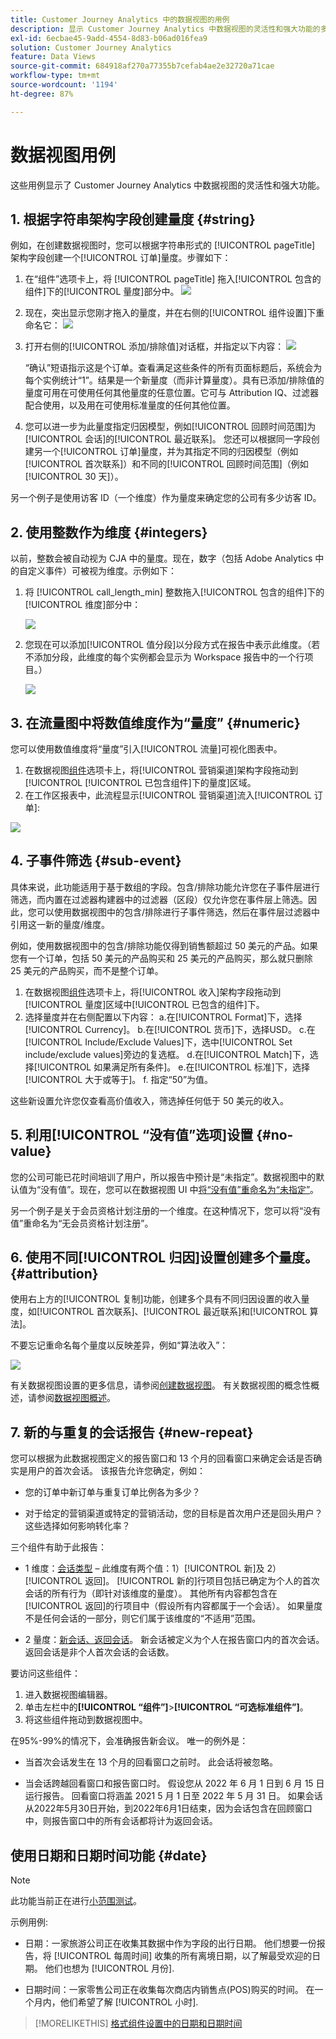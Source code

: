 ```yaml
---
title: Customer Journey Analytics 中的数据视图的用例
description: 显示 Customer Journey Analytics 中数据视图的灵活性和强大功能的多个用例
exl-id: 6ecbae45-9add-4554-8d83-b06ad016fea9
solution: Customer Journey Analytics
feature: Data Views
source-git-commit: 684918af270a77355b7cefab4ae2e32720a71cae
workflow-type: tm+mt
source-wordcount: '1194'
ht-degree: 87%

---
```


# 数据视图用例

这些用例显示了 Customer Journey Analytics 中数据视图的灵活性和强大功能。

## 1. 根据字符串架构字段创建量度 {#string}

例如，在创建数据视图时，您可以根据字符串形式的 [!UICONTROL pageTitle] 架构字段创建一个[!UICONTROL 订单]量度。步骤如下：

1. 在“组件”选项卡上，将 [!UICONTROL pageTitle] 拖入[!UICONTROL 包含的组件]下的[!UICONTROL 量度]部分中。
   ![](assets/use-case1a.png)
1. 现在，突出显示您刚才拖入的量度，并在右侧的[!UICONTROL 组件设置]下重命名它：
   ![](assets/orders.png)
1. 打开右侧的[!UICONTROL 添加/排除值]对话框，并指定以下内容：
   ![](assets/orders2.png)

   “确认”短语指示这是个订单。查看满足这些条件的所有页面标题后，系统会为每个实例统计“1”。结果是一个新量度（而非计算量度）。具有已添加/排除值的量度可用在可使用任何其他量度的任意位置。它可与 Attribution IQ、过滤器配合使用，以及用在可使用标准量度的任何其他位置。
1. 您可以进一步为此量度指定归因模型，例如[!UICONTROL 回顾时间范围]为[!UICONTROL 会话]的[!UICONTROL 最近联系]。
您还可以根据同一字段创建另一个[!UICONTROL 订单]量度，并为其指定不同的归因模型（例如[!UICONTROL 首次联系]）和不同的[!UICONTROL 回顾时间范围]（例如 [!UICONTROL 30 天]）。

另一个例子是使用访客 ID（一个维度）作为量度来确定您的公司有多少访客 ID。

## 2. 使用整数作为维度 {#integers}

以前，整数会被自动视为 CJA 中的量度。现在，数字（包括 Adobe Analytics 中的自定义事件）可被视为维度。示例如下：

1. 将 [!UICONTROL call_length_min] 整数拖入[!UICONTROL 包含的组件]下的[!UICONTROL 维度]部分中：

   ![](assets/integers.png)

1. 您现在可以添加[!UICONTROL 值分段]以分段方式在报告中表示此维度。（若不添加分段，此维度的每个实例都会显示为 Workspace 报告中的一个行项目。）

   ![](assets/bucketing.png)

## 3. 在流量图中将数值维度作为“量度” {#numeric}

您可以使用数值维度将“量度”引入[!UICONTROL 流量]可视化图表中。

1. 在数据视图[组件](https://experienceleague.adobe.com/docs/analytics-platform/using/cja-dataviews/create-dataview.html#configure-component-settings)选项卡上，将[!UICONTROL 营销渠道]架构字段拖动到[!UICONTROL [!UICONTROL 已包含组件]下的量度]区域。
2. 在工作区报表中，此流程显示[!UICONTROL 营销渠道]流入[!UICONTROL 订单]:

![](assets/flow.png)

## 4. 子事件筛选 {#sub-event}

具体来说，此功能适用于基于数组的字段。包含/排除功能允许您在子事件层进行筛选，而内置在过滤器构建器中的过滤器（区段）仅允许您在事件层上筛选。因此，您可以使用数据视图中的包含/排除进行子事件筛选，然后在事件层过滤器中引用这一新的量度/维度。

例如，使用数据视图中的包含/排除功能仅得到销售额超过 50 美元的产品。如果您有一个订单，包括 50 美元的产品购买和 25 美元的产品购买，那么就只删除 25 美元的产品购买，而不是整个订单。

1. 在数据视图[组件](https://experienceleague.adobe.com/docs/analytics-platform/using/cja-dataviews/create-dataview.html#configure-component-settings)选项卡上，将[!UICONTROL 收入]架构字段拖动到[!UICONTROL 量度]区域中[!UICONTROL 已包含的组件]下。
1. 选择量度并在右侧配置以下内容：
a.在[!UICONTROL Format]下，选择[!UICONTROL Currency]。
b.在[!UICONTROL 货币]下，选择USD。
c.在[!UICONTROL Include/Exclude Values]下，选中[!UICONTROL Set include/exclude values]旁边的复选框。
d.在[!UICONTROL Match]下，选择[!UICONTROL 如果满足所有条件]。
e.在[!UICONTROL 标准]下，选择[!UICONTROL 大于或等于]。
f. 指定“50”为值。

这些新设置允许您仅查看高价值收入，筛选掉任何低于 50 美元的收入。

## 5. 利用[!UICONTROL “没有值”选项]设置 {#no-value}

您的公司可能已花时间培训了用户，所以报告中预计是“未指定”。数据视图中的默认值为“没有值”。现在，您可以在数据视图 UI 中[将“没有值”重命名为“未指定”](https://experienceleague.adobe.com/docs/analytics-platform/using/cja-dataviews/create-dataview.html#configure-no-value-options-settings)。

另一个例子是关于会员资格计划注册的一个维度。在这种情况下，您可以将“没有值”重命名为“无会员资格计划注册”。

## 6. 使用不同[!UICONTROL 归因]设置创建多个量度。 {#attribution}

使用右上方的[!UICONTROL 复制]功能，创建多个具有不同归因设置的收入量度，如[!UICONTROL 首次联系]、[!UICONTROL 最近联系]和[!UICONTROL 算法]。

不要忘记重命名每个量度以反映差异，例如“算法收入”：

![](assets/algo-revenue.png)

有关数据视图设置的更多信息，请参阅[创建数据视图](/help/data-views/create-dataview.md)。
有关数据视图的概念性概述，请参阅[数据视图概述](/help/data-views/data-views.md)。

## 7. 新的与重复的会话报告 {#new-repeat}

您可以根据为此数据视图定义的报告窗口和 13 个月的回看窗口来确定会话是否确实是用户的首次会话。 该报告允许您确定，例如：

* 您的订单中新订单与重复订单比例各为多少？

* 对于给定的营销渠道或特定的营销活动，您的目标是首次用户还是回头用户？ 这些选择如何影响转化率？

三个组件有助于此报告：

* 1 维度：[会话类型](https://experienceleague.adobe.com/docs/analytics-platform/using/cja-dataviews/component-reference.html?lang=zh-Hans#optional) – 此维度有两个值：1）[!UICONTROL 新]及 2）[!UICONTROL 返回]。 [!UICONTROL 新的]行项目包括已确定为个人的首次会话的所有行为（即针对该维度的量度）。 其他所有内容都包含在[!UICONTROL 返回]的行项目中（假设所有内容都属于一个会话）。 如果量度不是任何会话的一部分，则它们属于该维度的“不适用”范围。 

* 2 量度：[新会话、返回会话](https://experienceleague.adobe.com/docs/analytics-platform/using/cja-dataviews/component-reference.html?lang=en#optional)。 新会话被定义为个人在报告窗口内的首次会话。 返回会话是非个人首次会话的会话数。 

要访问这些组件：

1. 进入数据视图编辑器。
1. 单击左栏中的&#x200B;**[!UICONTROL “组件”]**>**[!UICONTROL “可选标准组件”]**。
1. 将这些组件拖动到数据视图中。

在95%-99%的情况下，会准确报告新会议。 唯一的例外是：

* 当首次会话发生在 13 个月的回看窗口之前时。 此会话将被忽略。

* 当会话跨越回看窗口和报告窗口时。 假设您从 2022 年 6 月 1 日到 6 月 15 日运行报告。 回看窗口将涵盖 2021 5 月 1 日至 2022 年 5 月 31 日。 如果会话从2022年5月30日开始，到2022年6月1日结束，因为会话包含在回顾窗口中，则报告窗口中的所有会话都将计为返回会话。

## 使用日期和日期时间功能 {#date}

>[!NOTE]
>
>此功能当前正在进行[小范围测试](/help/release-notes/releases.md)。

示例用例:

* 日期：一家旅游公司正在收集其数据中作为字段的出行日期。 他们想要一份报告，将 [!UICONTROL 每周时间] 收集的所有离境日期，以了解最受欢迎的日期。 他们也想为 [!UICONTROL 月份].

* 日期时间：一家零售公司正在收集每次商店内销售点(POS)购买的时间。 在一个月内，他们希望了解 [!UICONTROL 小时].

>[!MORELIKETHIS]
>[格式组件设置中的日期和日期时间](/help/data-views/component-settings/format.md)


